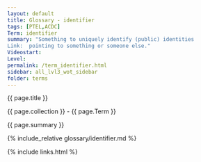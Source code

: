 ```yaml
---
layout: default
title: Glossary - identifier
tags: [PTEL,ACDC]
Term: identifier
summary: "Something to uniquely identify (public) identities
Link:  pointing to something or someone else."
Videostart: 
Level: 
permalink: /term_identifier.html
sidebar: all_lvl3_wot_sidebar
folder: terms
---
```


{{ page.title }}

{{ page.collection }} - {{ page.Term }}

   {{ page.summary }}

{% include_relative glossary/identifier.md %}

 {% include links.html %} 
